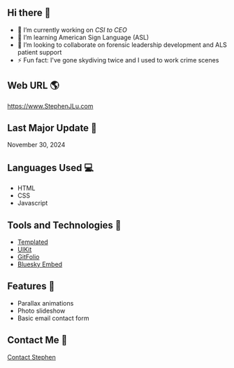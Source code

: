 ## Hi there 👋

* 🔭 I’m currently working on _CSI to CEO_
* 🌱 I’m learning American Sign Language (ASL)
* 👯 I’m looking to collaborate on forensic leadership development and ALS patient support
* ⚡ Fun fact: I've gone skydiving twice and I used to work crime scenes

## Web URL 🌎

https://www.StephenJLu.com

## Last Major Update 📆

November 30, 2024

## Languages Used 💻

* HTML
* CSS
* Javascript

## Tools and Technologies 🔧

* [Templated](https://TEMPLATED.co)
* [UIKit](https://getUIKit.com)
* [GitFolio](https://github.com/imfunniee/gitfolio)
* [Bluesky Embed](https://github.com/Vincenius/bsky-embed)

## Features 🌟

* Parallax animations
* Photo slideshow
* Basic email contact form

## Contact Me 📨

[Contact Stephen](https://www.stephenjlu.com/contact#main)
